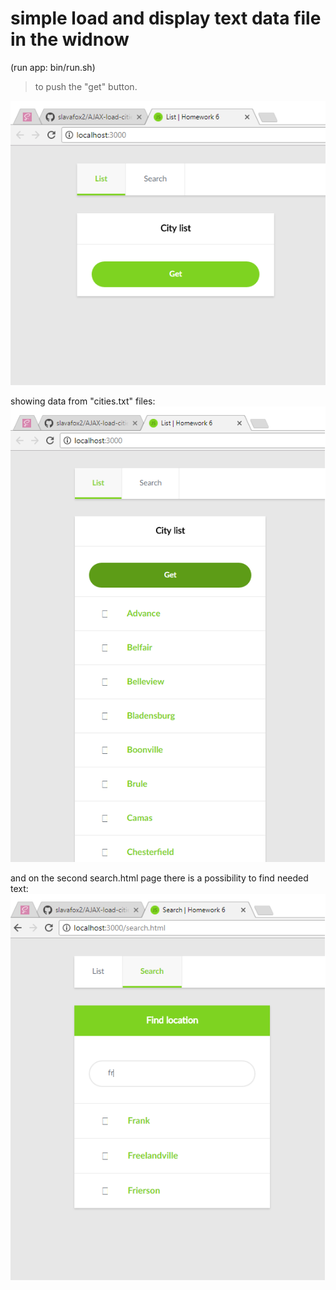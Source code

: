 # simple load and display text data file in the widnow 
(run app: bin/run.sh)

>to push the "get" button.

![1](/imagesForReadMe//1.png)

showing data from "cities.txt" files:
![2](/imagesForReadMe//2.png)

and on the second search.html page there is a possibility to find needed text:
![3](/imagesForReadMe//3.png)


